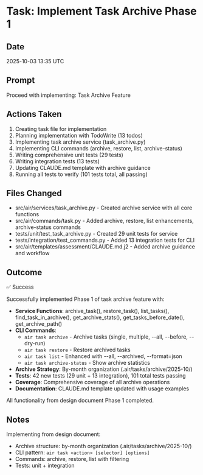 # Task: Implement Task Archive Phase 1

## Date
2025-10-03 13:35 UTC

## Prompt
Proceed with implementing: Task Archive Feature

## Actions Taken
1. Creating task file for implementation
2. Planning implementation with TodoWrite (13 todos)
3. Implementing task archive service (task_archive.py)
4. Implementing CLI commands (archive, restore, list, archive-status)
5. Writing comprehensive unit tests (29 tests)
6. Writing integration tests (13 tests)
7. Updating CLAUDE.md template with archive guidance
8. Running all tests to verify (101 tests total, all passing)

## Files Changed
- src/air/services/task_archive.py - Created archive service with all core functions
- src/air/commands/task.py - Added archive, restore, list enhancements, archive-status commands
- tests/unit/test_task_archive.py - Created 29 unit tests for service
- tests/integration/test_commands.py - Added 13 integration tests for CLI
- src/air/templates/assessment/CLAUDE.md.j2 - Added archive guidance and workflow

## Outcome
✅ Success

Successfully implemented Phase 1 of task archive feature with:
- **Service Functions**: archive_task(), restore_task(), list_tasks(), find_task_in_archive(), get_archive_stats(), get_tasks_before_date(), get_archive_path()
- **CLI Commands**:
  - `air task archive` - Archive tasks (single, multiple, --all, --before, --dry-run)
  - `air task restore` - Restore archived tasks
  - `air task list` - Enhanced with --all, --archived, --format=json
  - `air task archive-status` - Show archive statistics
- **Archive Strategy**: By-month organization (.air/tasks/archive/2025-10/)
- **Tests**: 42 new tests (29 unit + 13 integration), 101 total tests passing
- **Coverage**: Comprehensive coverage of all archive operations
- **Documentation**: CLAUDE.md template updated with usage examples

All functionality from design document Phase 1 completed.

## Notes
Implementing from design document:
- Archive structure: by-month organization (.air/tasks/archive/2025-10/)
- CLI pattern: `air task <action> [selector] [options]`
- Commands: archive, restore, list with filtering
- Tests: unit + integration
